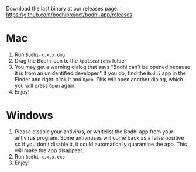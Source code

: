 Download the last binary at our releases page: https://github.com/bodhiproject/bodhi-app/releases

# Mac

1. Run `Bodhi-x.x.x.dmg`
2. Drag the Bodhi icon to the `Applications` folder
3. You may get a warning dialog that says "Bodhi can't be opened because it is from an unidentified developer." If you do, find the `Bodhi` app in the Finder and right-click it and `Open`. This will open another dialog, which you will press `Open` again.
4. Enjoy!

# Windows

1. Please disable your antivirus, or whitelist the Bodhi app from your antivirus program. Some antiviruses will come back as a false positive so if you don't disable it, it could automatically quarantine the app. This will make the app disappear.
2. Run `Bodhi-x.x.x.exe`
3. Enjoy!
